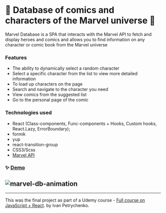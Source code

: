 # 🎃 Database of comics and characters of the Marvel universe 🎃

Marvel Database is a SPA that interacts with the Marvel API to fetch and display heroes and comics and allows you to find information on any character or comic book from the Marvel universe

### Features

-   The ability to dynamically select a random character
-   Select a specific character from the list to view more detailed information
-   To load up characters on the page
-   Search and navigate to the character you need
-   View comics from the suggested list
-   Go to the personal page of the comic

### Technologies used

-   React (Class-components, Func-components + Hooks, Custom hooks, React.Lazy, ErrorBoundary);
-   formik
-   yup
-   react-transition-group
-   CSS3/Scss
-   [Marvel API](https://developer.marvel.com/)

### ✨ [Demo](#)

## ![marvel-db-animation](https://github.com/one-way7/marvel-db/assets/121254183/fbe6005b-6b38-46e1-93e7-3579c8cdadf8)

---

This was the final project as part of a Udemy course - [Full course on JavaScript + React](https://www.udemy.com/course/javascript_full/). by Ivan Petrychenko.
